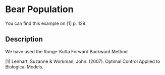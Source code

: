 Bear Population
===============
You can find this example on [1] p. 129.

## Description
We have used the Runge-Kutta Forward Backward Method

[1] Lenhart, Suzanne & Workman, John. (2007). Optimal Control Applied to Biological Models. 
